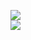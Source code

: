 [![](https://img.shields.io/badge/Made%20With-Github%20Spray-lightgrey.svg?style=for-the-badge&logo=github)](https://github.com/Annihil/github-spray#16577)  
[![](https://i.imgur.com/2DrTn0Z.gif)](https://github.com/Annihil/github-spray)